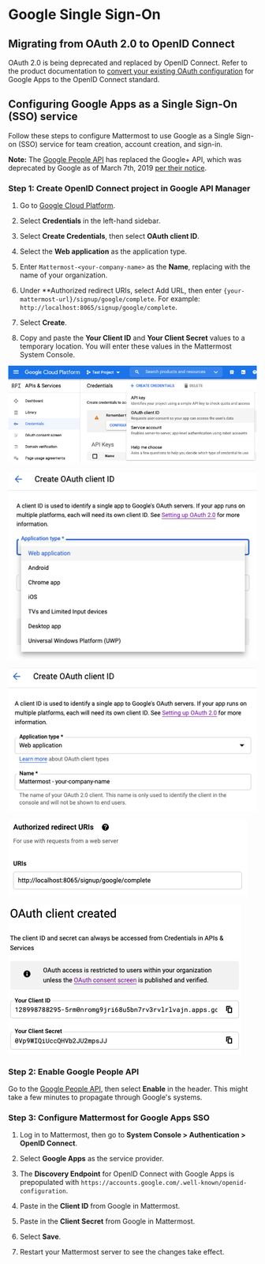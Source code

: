 # Google Single Sign-On

## Migrating from OAuth 2.0 to OpenID Connect

OAuth 2.0 is being deprecated and replaced by OpenID Connect. Refer to the product documentation to [convert your existing OAuth configuration](https://docs.mattermost.com/cloud/cloud-administration/converting-oauth-2.0-to-openid-connect.html) for Google Apps to the OpenID Connect standard.

## Configuring Google Apps as a Single Sign-On (SSO) service

Follow these steps to configure Mattermost to use Google as a Single Sign-on (SSO) service for team creation, account creation, and sign-in.

**Note:** The [Google People API](https://developers.google.com/people) has replaced the Google+ API, which was deprecated by Google as of March 7th, 2019 [per their notice](https://developers.google.com/+/api-shutdown).

### Step 1: Create OpenID Connect project in Google API Manager

1. Go to [Google Cloud Platform](https://console.developers.google.com).

2. Select **Credentials** in the left-hand sidebar.

3. Select **Create Credentials**, then select **OAuth client ID**.

4. Select the **Web application** as the application type.

5. Enter `Mattermost-<your-company-name>` as the **Name**, replacing <your-company-name> with the name of your organization.

6. Under **Authorized redirect URIs, select Add URL, then enter `{your-mattermost-url}/signup/google/complete`. For example: `http://localhost:8065/signup/google/complete`.

7. Select **Create**.

8. Copy and paste the **Your Client ID** and **Your Client Secret** values to a temporary location. You will enter these values in the Mattermost System Console.

![](../../../source/images/create-google-sso-credentials.png)

![](../../../source/images/select-google-sso-web-app.png)

![](../../../source/images/google-sso-web-app-name.png)

![](../../../source/images/google-sso-redirect-uri.png)

![](../../../source/images/google-sso-credentials.png)

### Step 2: Enable Google People API

Go to the [Google People API](https://console.developers.google.com/apis/api/plus/overview), then select **Enable** in the header. This might take a few minutes to propagate through Google's systems.

### Step 3: Configure Mattermost for Google Apps SSO

1. Log in to Mattermost, then go to **System Console > Authentication > OpenID Connect**.

2. Select **Google Apps** as the service provider.

3. The **Discovery Endpoint** for OpenID Connect with Google Apps is prepopulated with ``https://accounts.google.com/.well-known/openid-configuration``.

4. Paste in the **Client ID** from Google in Mattermost.

5. Paste in the **Client Secret** from Google in Mattermost.

6. Select **Save**.

7. Restart your Mattermost server to see the changes take effect.
